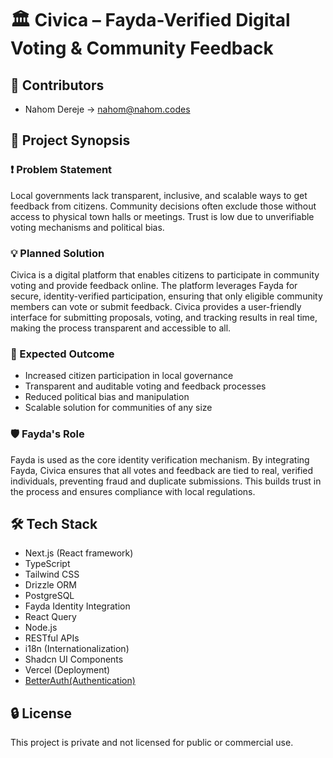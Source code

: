 # 🏛️ Civica – Fayda-Verified Digital Voting & Community Feedback

## 👥 Contributors
- Nahom Dereje -> nahom@nahom.codes

## 📝 Project Synopsis

### ❗ Problem Statement
Local governments lack transparent, inclusive, and scalable ways to get feedback from citizens. Community decisions often exclude those without access to physical town halls or meetings. Trust is low due to unverifiable voting mechanisms and political bias.

### 💡 Planned Solution
Civica is a digital platform that enables citizens to participate in community voting and provide feedback online. The platform leverages Fayda for secure, identity-verified participation, ensuring that only eligible community members can vote or submit feedback. Civica provides a user-friendly interface for submitting proposals, voting, and tracking results in real time, making the process transparent and accessible to all.

### 🎯 Expected Outcome
- Increased citizen participation in local governance
- Transparent and auditable voting and feedback processes
- Reduced political bias and manipulation
- Scalable solution for communities of any size

### 🛡️ Fayda's Role
Fayda is used as the core identity verification mechanism. By integrating Fayda, Civica ensures that all votes and feedback are tied to real, verified individuals, preventing fraud and duplicate submissions. This builds trust in the process and ensures compliance with local regulations.

## 🛠️ Tech Stack
- Next.js (React framework)
- TypeScript
- Tailwind CSS
- Drizzle ORM
- PostgreSQL
- Fayda Identity Integration
- React Query
- Node.js
- RESTful APIs
- i18n (Internationalization)
- Shadcn UI Components
- Vercel (Deployment)
- [BetterAuth(Authentication)](https://www.better-auth.com/)

## 🔒 License
This project is private and not licensed for public or commercial use.
